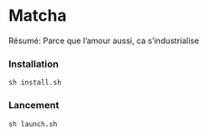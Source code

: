 # Matcha
Résumé: Parce que l’amour aussi, ca s’industrialise

### Installation
    sh install.sh

### Lancement
    sh launch.sh

